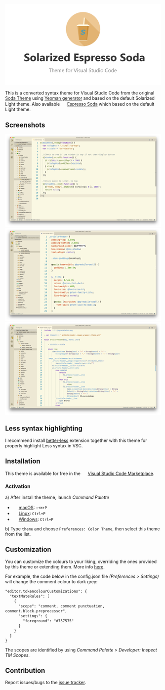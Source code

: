 <div align="center"><img width="1000" src="https://github.com/BroFox86/solarized-espresso-soda/raw/master/logo.png"></div>

This is a converted syntax theme for Visual Studio Code from 
the original [Soda Theme](https://github.com/buymeasoda/soda-theme) 
using [Yeoman generator](https://github.com/Microsoft/vscode-docs/blob/0.9.0/release-notes/latest.md#yo-code---streamlined-customizations-for-vs-code) and based on the default Solarized Light theme. 
Also available <img src="https://github.com/BroFox86/theme-espresso-soda-light/raw/master/icon-small.png" width=16 height=16/> [Espresso Soda](https://marketplace.visualstudio.com/items?itemName=brofox86.theme-espresso-soda-light) which based on the default Light theme.

## Screenshots

![Screenshot](https://github.com/BroFox86/solarized-espresso-soda/raw/master/screenshots/screenshot_01.png)
![Screenshot](https://github.com/BroFox86/solarized-espresso-soda/raw/master/screenshots/screenshot_02.png)
![Screenshot](https://github.com/BroFox86/solarized-espresso-soda/raw/master/screenshots/screenshot_03.png)

## Less syntax highlighting

I recommend install [better-less](https://marketplace.visualstudio.com/items?itemName=radium-v.better-less) extension together with this theme for properly highlight Less syntax in VSC. 

## Installation

This theme is available for free in the <img src="https://marketplace.visualstudio.com/favicon.ico" width=16 height=16/> [Visual Studio Code Marketplace](https://marketplace.visualstudio.com/items?itemName=brofox86.solarized-espresso-soda). 

### Activation

a) After install the theme, launch *Command Palette*

* <img src="https://developer.apple.com/favicon.ico" width=16 height=16/> [macOS](https://code.visualstudio.com/shortcuts/keyboard-shortcuts-macos.pdf): `⇧+⌘+P`
* <img src="https://www.kernel.org/theme/images/logos/favicon.png" width=16 height=16/> [Linux](https://code.visualstudio.com/shortcuts/keyboard-shortcuts-linux.pdf): `Ctrl+P`
* <img src="https://www.microsoft.com/favicon.ico" width=16 height=16/> [Windows](https://code.visualstudio.com/shortcuts/keyboard-shortcuts-windows.pdf): `Ctrl+P`

b) Type `theme` and choose `Preferences: Color Theme`, then select this theme from the list.

## Customization

You can customize the colours to your liking, overriding the ones provided by this theme or extending them. 
More info [here](https://code.visualstudio.com/docs/getstarted/theme-color-reference). 

For example, the code below in the config.json file *(Preferences > Settings)* will change the comment colour to dark grey:

```
"editor.tokencolourCustomizations": {
  "textMateRules": [
    {
      "scope": "comment, comment punctuation, comment.block.preprocessor",
      "settings": {
        "foreground": "#757575"
      }
    }
  ]
}
```

The scopes are identified by using *Command Palette > Developer: Inspect TM Scopes*. 

## Contribution

Report issues/bugs to the [issue tracker](https://github.com/BroFox86/solarized-espresso-soda/issues).